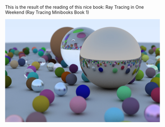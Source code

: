 This is the result of the reading of this nice book: Ray Tracing in One Weekend (Ray Tracing Minibooks Book 1)

![sample.jpg](https://github.com/lcellentani/tinyraytracer/blob/master/sample.jpg)
